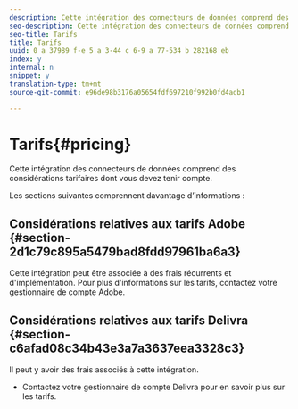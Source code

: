 ```yaml
---
description: Cette intégration des connecteurs de données comprend des considérations tarifaires dont vous devez tenir compte.
seo-description: Cette intégration des connecteurs de données comprend des considérations tarifaires dont vous devez tenir compte.
seo-title: Tarifs
title: Tarifs
uuid: 0 a 37989 f-e 5 a 3-44 c 6-9 a 77-534 b 282168 eb
index: y
internal: n
snippet: y
translation-type: tm+mt
source-git-commit: e96de98b3176a05654fdf697210f992b0fd4adb1

---
```



# Tarifs{#pricing}

Cette intégration des connecteurs de données comprend des considérations tarifaires dont vous devez tenir compte.

Les sections suivantes comprennent davantage d’informations :

## Considérations relatives aux tarifs Adobe {#section-2d1c79c895a5479bad8fdd97961ba6a3}

Cette intégration peut être associée à des frais récurrents et d'implémentation. Pour plus d'informations sur les tarifs, contactez votre gestionnaire de compte Adobe.

## Considérations relatives aux tarifs Delivra {#section-c6afad08c34b43e3a7a3637eea3328c3}

Il peut y avoir des frais associés à cette intégration.

* Contactez votre gestionnaire de compte Delivra pour en savoir plus sur les tarifs.

